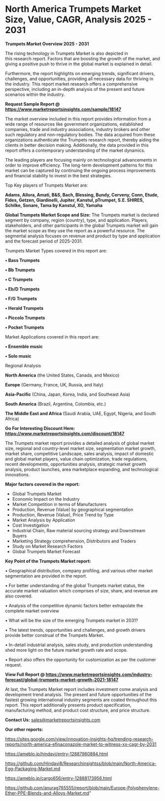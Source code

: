 # North America Trumpets Market Size, Value, CAGR, Analysis 2025 - 2031

<Strong> Trumpets Market Overview 2025 - 2031</strong>

The rising technology in Trumpets Market is also depicted in this research report. Factors that are boosting the growth of the market, and giving a positive push to thrive in the global market is explained in detail.

Furthermore, the report highlights on emerging trends, significant drivers, challenges, and opportunities, providing all necessary data for thriving in the industry. This report market research offers a comprehensive perspective, including an in-depth analysis of the present and future scenarios within the industry.

<strong>Request Sample Report @ <a href=https://www.marketreportsinsights.com/sample/18147>https://www.marketreportsinsights.com/sample/18147</a></strong>

The market overview included in this report provides information from a wide range of resources like government organizations, established companies, trade and industry associations, industry brokers and other such regulatory and non-regulatory bodies. The data acquired from these organizations authenticate the Trumpets research report, thereby aiding the clients in better decision making. Additionally, the data provided in this report offers a contemporary understanding of the market dynamics.

The leading players are focusing mainly on technological advancements in order to improve efficiency. The long-term development patterns for this market can be captured by continuing the ongoing process improvements and financial stability to invest in the best strategies.

Top Key players of Trumpets Market are:

<strong>Adams, Allora, Amati, B&S, Bach, Blessing, Bundy, Cerveny, Conn, Etude, Fides, Getzen, Giardinelli, Jupiter, Kanstul, pTrumpet, S.E. SHIRES, Schilke, Sonare, Tama by Kanstul, XO, Yamaha</strong>

<strong><b>Global Trumpets Market Scope and Size:</b></strong>
The Trumpets market is declared segment by company, region (country), type, and application. Players, stakeholders, and other participants in the global Trumpets market will gain the market scope as they use the report as a powerful resource. The segmental analysis focuses on revenue and product by type and application and the forecast period of 2025-2031.

Trumpets Market Types covered in this report are:

<strong>• Bass Trumpets

• Bb Trumpets

• C Trumpets

• Eb/D Trumpets

• F/G Trumpets

• Herald Trumpets

• Piccolo Trumpets

• Pocket Trumpets</strong>

Market Applications covered in this report are:

<strong>• Ensemble music

• Solo music</strong> 

Regional Analysis

<strong>North America</strong> (the United States, Canada, and Mexico)

<strong>Europe</strong> (Germany, France, UK, Russia, and Italy)

<strong>Asia-Pacific</strong> (China, Japan, Korea, India, and Southeast Asia)

<strong>South America</strong> (Brazil, Argentina, Colombia, etc.)

<strong>The Middle East and Africa</strong> (Saudi Arabia, UAE, Egypt, Nigeria, and South Africa)

<strong>Go For Interesting Discount Here: <a href=https://www.marketreportsinsights.com/discount/18147>https://www.marketreportsinsights.com/discount/18147</a></strong>

The Trumpets market report provides a detailed analysis of global market size, regional and country-level market size, segmentation market growth, market share, competitive Landscape, sales analysis, impact of domestic and global market players, value chain optimization, trade regulations, recent developments, opportunities analysis, strategic market growth analysis, product launches, area marketplace expanding, and technological innovations.

<strong><b>Major factors covered in the report:</b></strong>
<ul>
  <li>Global Trumpets Market </li>
  <li>Economic Impact on the Industry</li>
  <li>Market Competition in terms of Manufacturers</li>
  <li>Production, Revenue (Value) by geographical segmentation</li>
  <li>Production, Revenue (Value), Price Trend by Type</li>
  <li>Market Analysis by Application</li>
  <li>Cost Investigation</li>
  <li>Industrial Chain, Raw material sourcing strategy and Downstream Buyers</li>
  <li>Marketing Strategy comprehension, Distributors and Traders</li>
  <li>Study on Market Research Factors</li>
  <li>Global Trumpets Market Forecast</li>
</ul>

<strong><b>Key Point of the Trumpets Market report:</b></strong>

• Geographical distribution, company profiling, and various other market segmentation are provided in the report.

• For better understanding of the global Trumpets market status, the accurate market valuation which comprises of size, share, and revenue are also covered.

• Analysis of the competitive dynamic factors better extrapolate the complete market overview

• What will be the size of the emerging Trumpets market in 2031?

• The latest trends, opportunities and challenges, and growth drivers provide better construal of the Trumpets Market.

• In-detail industrial analysis, sales study, and production understanding shed more light on the future market growth rate and scope.

• Report also offers the opportunity for customization as per the customer request.

<strong><b>View Full Report @ <a href=https://www.marketreportsinsights.com/industry-forecast/global-trumpets-market-growth-2021-18147>https://www.marketreportsinsights.com/industry-forecast/global-trumpets-market-growth-2021-18147</a></b></strong>


At last, the Trumpets Market report includes investment come analysis and development trend analysis. The present and future opportunities of the fastest growing international industry segments are coated throughout this report. This report additionally presents product specification, manufacturing method, and product cost structure, and price structure.

<strong>Contact Us:</strong>
sales@marketreportsinsights.com

<strong>Our other reports:</strong>

<a href=https://sites.google.com/view/innovation-insights-hq/trending-research-reports/north-america-efinaconazole-market-to-witness-xx-cagr-by-2031>https://sites.google.com/view/innovation-insights-hq/trending-research-reports/north-america-efinaconazole-market-to-witness-xx-cagr-by-2031</a>

<a href=https://ameblo.jp/hindavi/entry-12887960884.html>https://ameblo.jp/hindavi/entry-12887960884.html</a>

<a href=https://github.com/Hindavi8/Researchinsightss/blob/main/North-America-Egg-Packaging-Market.md>https://github.com/Hindavi8/Researchinsightss/blob/main/North-America-Egg-Packaging-Market.md</a>

<a href=https://ameblo.jp/cargo656/entry-12888173956.html>https://ameblo.jp/cargo656/entry-12888173956.html</a>

<a href=https://github.com/anurag765555/report/blob/main/Europe-Polyphenylene-Ether-PPE-Blends-and-Alloys-Market.md>https://github.com/anurag765555/report/blob/main/Europe-Polyphenylene-Ether-PPE-Blends-and-Alloys-Market.md</a>"
